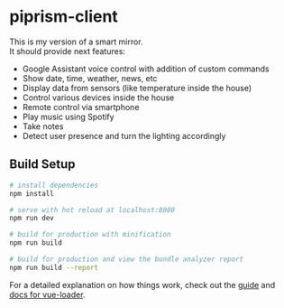 # piprism-client

This is my version of a smart mirror. </br>
It should provide next features:
<ul>
  <li>Google Assistant voice control with addition of custom commands</li>
  <li>Show date, time, weather, news, etc</li>
  <li>Display data from sensors (like temperature inside the house)</li>
  <li>Control various devices inside the house</li>
  <li>Remote control via smartphone</li>
  <li>Play music using Spotify</li>
  <li>Take notes</li>
  <li>Detect user presence and turn the lighting accordingly</li>
</ul>

## Build Setup

``` bash
# install dependencies
npm install

# serve with hot reload at localhost:8080
npm run dev

# build for production with minification
npm run build

# build for production and view the bundle analyzer report
npm run build --report
```

For a detailed explanation on how things work, check out the [guide](http://vuejs-templates.github.io/webpack/) and [docs for vue-loader](http://vuejs.github.io/vue-loader).
